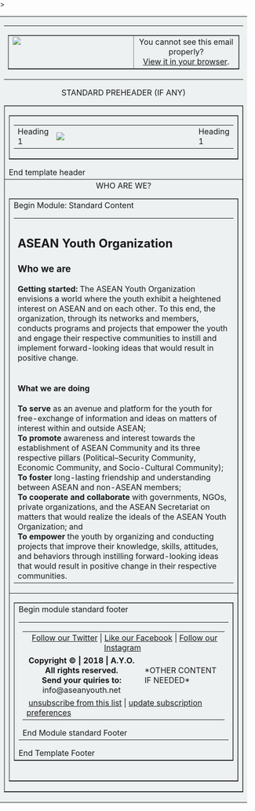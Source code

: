 <html>
<body style="margin: 0; padding: 0;">
 <table align="center" border="0" cellpadding="0" cellspacing="0" height="100%" width="100%" id="backgroundTable">>
   <tr>
    <td align="center" valign="top" bgcolor="#EDF1F2">
     <table border="0" cellpadding="0" cellspacing="0" width="600" id="templatePreheader">
       <tr>
         <td valign="top" class="preheaderContent">
          <table border="1" cellpadding="10" cellspacing="0" width="600">
           <tr>
            <td valign="top" width="600">
             <div style="max-width:180px; mc:edit="std_preheader_content">
               <img src="https://aseanyouthnet.files.wordpress.com/2018/01/screenshoot-for-email-template-11.png" 
             </div>
            </td>
              <td valign="middle" width="400" align="center">
             <div mc:edit="std_preheader_links">
              You cannot see this email properly? <br /><a href="www.aseanyouth.net" target="_blank">View it in your browser</a>.
              </div>
	     </td>
           </tr>
          </table>
        </td>
      </tr>
     </table>
     STANDARD PREHEADER (IF ANY)
     <table border="1" cellpading="0" cellspacing="0" width="600" id="templateContainer">
      <tr>
       <td aligh="center" valign="top">
        <table border="1"cellpadding="0" cellspacing="0" width="600" id="templateHeader">
         <tr>
          <td class="headercontent">
           <table border="0" cellpadding="10"cellspacing="0" width="100%">
            <tr>
             <td class="Left Header content">
              <div mc:edit="header_content_left">
               Heading 1
              </div>
             </td>
             <td valign=middle" width="600">
                <img src="https://aseanyouthnet.files.wordpress.com/2017/05/vietnambannerlandingpage900x200-copy1.jpg" style="max-width:180px;" id=HeaderImage campaign-icon" mc:label="header_image" mc:edit="header_image" mc:allowtext/>
            </td>
            <td class="rightHeaderContent">
             <div mc:edit="header_content_right">
               Heading 1
             </div>
            </td>
           </tr>
          </table>
       </td>
      </tr>
     </table>
     End template header
    </td>
   </tr>
    <tr>
     <td align="center" valign="top">
      WHO ARE WE?
      <table border="1" cellpadding="10" cellspacing="0" width="600" id="templateBody">
      <tr>
       <td valign="top" class="bodyContent">
        Begin Module: Standard Content
        <table border="0" cellpadding="10" cellspacing="0" width="100%">
         <tr>
          <td valign="top">
           <div mc:edit="std_content00">
            <h2 class="h2">ASEAN Youth Organization</h2>
            <h3 class="h3">Who we are</h3>
            <strong>Getting started:</strong> The ASEAN Youth Organization envisions a world where the youth exhibit a heightened interest on ASEAN and on each other. To this end, the organization, through its networks and members, conducts programs and projects that empower the youth and engage their respective communities to instill and implement forward-looking ideas that would result in positive change.
             <br />
             <br />
             <h4 class="h4">What we are doing</h4>
	<b>To serve</b> as an avenue and platform for the youth for free-exchange of information and ideas on matters of interest within and outside ASEAN;<br/><b>To promote</b> awareness and interest towards the establishment of ASEAN Community and its three respective pillars (Political–Security Community, Economic Community, and Socio-Cultural Community);<br/><b>To foster</b> long-lasting friendship and understanding between ASEAN and non-ASEAN members;<br/><b>To cooperate and collaborate</b> with governments, NGOs, private organizations, and the ASEAN Secretariat on matters that would realize the ideals of the ASEAN Youth Organization; and<br/><b>To empower</b> the youth by organizing and conducting projects that improve their knowledge, skills, attitudes, and behaviors through instilling forward-looking ideas that would result in positive change in their respective communities.
	       </div>
	      </td>
             </tr>
           </table>
       </td>
      </tr>
       <tr>
        <td align="center" valign="top">
         <table border="1" cellpading="10" cellspacing="0" width="100%" id="templateFooter">
         <tr>
          <td valign="top" class="footercontent">
           Begin module standard footer
           <table border="0.5" cellpadding="0" cellspacing="0" width="100%" id="templateFooter">
            <tr>
             <td valign="top" class="FooterContent">
              <table border="0" cellpadding="50" cellspacing="0" width="1200">
               <tr>
                <td align="center" colspan="2" valign="middle" id="social">
                 <div mc:edit="std_social">
                  &nbsp;<a href="https://twitter.com/ayoasean">Follow our Twitter</a> | <a href="https://www.facebook.com/pg/ASEANCommunity">Like our Facebook</a> | <a href="https://www.instagram.com/ayoasean/">Follow our Instagram</a>&nbsp;
                 </div>
                </td>
               </tr>
               <tr>
                <td align="center" valign="middle" width="600">
                 <div mc:edit="std_footer">
																 <b>Copyright &copy; | 2018 | A.Y.O. All rights reserved.</b>
																<br/>
																<strong>Send your quiries to:</strong>
																<br/>
																info@aseanyouth.net 
               </div>
                 </td>
                  <td valign="middle" width="600" id="monkeyRewards">
                   <div mc:edit="monkeyrewards">
                    *OTHER CONTENT IF NEEDED*
                   </div>
                  </td>
                 </tr>
                 <tr>
                  <td colspan="2" valign="middle" id="utility">
                    <div mc:edit="std_utility">
                    &nbsp;<a href="*|UNSUB|*">unsubscribe from this list</a> | <a href="*|UPDATE_PROFILE|*">update subscription preferences</a>&nbsp;
                    </div>
                   </td>
                  </tr>
                 </table>
                 End Module standard Footer   
                </td>
               </tr>
               </table>
               End Template Footer
               </td>
              </tr>
             </table>
            <br/>
           </td>
          </tr>
         </table>
        </center>
    </body>
</html>
  
        
        
        
        
        
        
        
        
        
             
           
